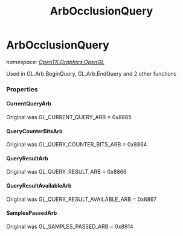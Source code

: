 ﻿---
title: ArbOcclusionQuery
---

# ArbOcclusionQuery
_namespace: [OpenTK.Graphics.OpenGL](N-OpenTK.Graphics.OpenGL.html)_

Used in GL.Arb.BeginQuery, GL.Arb.EndQuery and 2 other functions



### Properties

#### CurrentQueryArb
Original was GL_CURRENT_QUERY_ARB = 0x8865
#### QueryCounterBitsArb
Original was GL_QUERY_COUNTER_BITS_ARB = 0x8864
#### QueryResultArb
Original was GL_QUERY_RESULT_ARB = 0x8866
#### QueryResultAvailableArb
Original was GL_QUERY_RESULT_AVAILABLE_ARB = 0x8867
#### SamplesPassedArb
Original was GL_SAMPLES_PASSED_ARB = 0x8914


